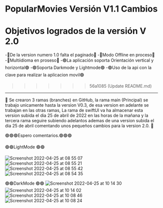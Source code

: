 # PopularMovies Versión V1.1 Cambios

# Objetivos logrados de la versión V 2.0

-🔴De la version numero 1.0 falta el paginado🔴
-🔴Modo Offline en proceso🔴
-🔴Multiidioma en proseso🔴
-🟢La aplicación soporta Orientación vertical y horizontal🟢
-🟢Soporta Darkmode y Lightmode🟢
-🟢Uso de la api con la clave para realizar la aplicacion movil🟢
>>>>>>> 56a1085 (Update README.md)

____________________________________________________________________________________

🔴 Se crearon 3 ramas (branches) en GitHub, la rama main (Principal) se trabajo unicamente hasta la version V0.3, de esa version en adelante se trabajan en las otras ramas, La rama de swiftUI va ha almacenar esta version subida el dia 25 de abril de 2022 en las horas de la mañana y la tercera rama seguire subiendo adelantos ademas de una version subida el dia 25 de abril comentando unos pequeños cambios para la version 2.0. 🔴

🟢🟢🟢Espero comentarios.🟢🟢🟢

🟢🟢LightMode 🟢🟢

![Screenshot 2022-04-25 at 08 55 07](https://user-images.githubusercontent.com/63123601/165042788-671721e0-76e6-45d0-8f26-dc820d2cfeca.png)![Screenshot 2022-04-25 at 08 55 21](https://user-images.githubusercontent.com/63123601/165042801-8f80873c-300b-49cc-86bc-6b7f1ba75aef.png)![Screenshot 2022-04-25 at 08 55 42](https://user-images.githubusercontent.com/63123601/165042822-2d53fc81-65f2-40db-a493-7f4b1f24b76a.png)![Screenshot 2022-04-25 at 08 54 35](https://user-images.githubusercontent.com/63123601/165042833-7551fc34-1ba4-49f3-9bf2-641c937b6e39.png)

🟢🟢DarkMode 🟢🟢
![Screenshot 2022-04-25 at 10 14 30](https://user-images.githubusercontent.com/63123601/165050733-24d77be3-f8f4-4846-af1f-a759582b5b10.png)![Screenshot 2022-04-25 at 10 14 02](https://user-images.githubusercontent.com/63123601/165050703-e0b9f0a0-7208-4a65-a3ce-95907b55b36e.png)![Screenshot 2022-04-25 at 10 08 46](https://user-images.githubusercontent.com/63123601/165050756-8c8e6e50-fead-4fe0-9f1e-c4e69acbb39e.png)![Screenshot 2022-04-25 at 10 08 24](https://user-images.githubusercontent.com/63123601/165050767-f8144f6a-7d38-408e-b3bf-0ae434d12731.png)
